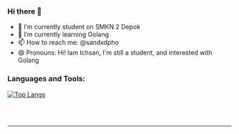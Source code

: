 ### Hi there 👋


- 🔭 I’m currently student on SMKN 2 Depok
- 🌱 I’m currently learning Golang
- 📫 How to reach me: @sandxdpho
- 😄 Pronouns: Hi! Iam Ichsan, I'm still a student, and interested with Golang


### Languages and Tools:

[![Top Langs](https://github-readme-stats.vercel.app/api/top-langs/?username=ichsanputr)](https://github.com/anuraghazra/github-readme-stats)

<br />
<br />

---
<!--
**ichsanputr/ichsanputr** is a ✨ _special_ ✨ repository because its `README.md` (this file) appears on your GitHub profile.

Here are some ideas to get you started:

- 🔭 I’m currently studets on SMKN 2 Depok
- 🌱 I’m currently learning Golang
- 🤔 I’m looking for help with simple coding with GO
- 💬 Ask me about Golang
- 📫 How to reach me: @sandxdpho
- 😄 Pronouns: Hi! Iam Ichsan, I'm still a student, and interested with Golang
